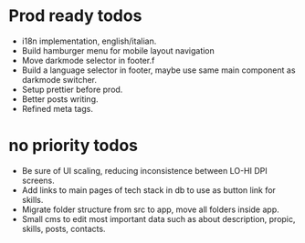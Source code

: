 # Prod ready todos
- i18n implementation, english/italian.
- Build hamburger menu for mobile layout navigation
- Move darkmode selector in footer.f
- Build a language selector in footer, maybe use same main component as darkmode switcher.
- Setup prettier before prod.
- Better posts writing.
- Refined meta tags.

# no priority todos
- Be sure of UI scaling, reducing inconsistence between LO-HI DPI screens.
- Add links to main pages of tech stack in db to use as button link for skills.
- Migrate folder structure from src to app, move all folders inside app.
- Small cms to edit most important data such as about description, propic, skills, posts, contacts.